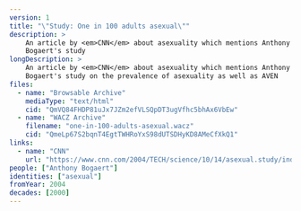 ```yaml
---
version: 1
title: "\"Study: One in 100 adults asexual\""
description: >
    An article by <em>CNN</em> about asexuality which mentions Anthony
    Bogaert's study
longDescription: >
    An article by <em>CNN</em> about asexuality which mentions Anthony
    Bogaert's study on the prevalence of asexuality as well as AVEN
files:
  - name: "Browsable Archive"
    mediaType: "text/html"
    cid: "QmVQ84FHDP81uJx7JZm2efVLSQpDT3ugVfhc5bhAx6VbEw"
  - name: "WACZ Archive"
    filename: "one-in-100-adults-asexual.wacz"
    cid: "QmeLp67S2bqnT4EgtTWHRoYxS98dUTSDHyKD8AMeCfXkQ1"
links:
  - name: "CNN"
    url: "https://www.cnn.com/2004/TECH/science/10/14/asexual.study/index.html"
people: ["Anthony Bogaert"]
identities: ["asexual"]
fromYear: 2004
decades: [2000]
---
```

